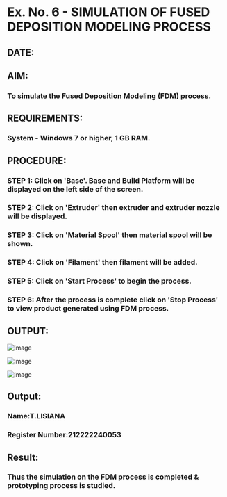# Ex. No. 6 - SIMULATION OF FUSED DEPOSITION MODELING PROCESS

## DATE: 
## AIM:
### To simulate the Fused Deposition Modeling (FDM) process.

## REQUIREMENTS:
### System - Windows 7 or higher, 1 GB RAM.

## PROCEDURE:
### STEP 1: Click on 'Base'. Base and Build Platform will be displayed on the left side of the screen.
### STEP 2: Click on 'Extruder' then extruder and extruder nozzle will be displayed.
### STEP 3: Click on 'Material Spool' then material spool will be shown.
### STEP 4: Click on 'Filament' then filament will be added.
### STEP 5: Click on 'Start Process' to begin the process.
### STEP 6: After the process is complete click on 'Stop Process' to view product generated using FDM process.

## OUTPUT:
![image](https://github.com/lisianathiruselvan/Ex.-No---6.-SIMULATION-OF-FUSED-DEPOSITION-MODELING-PROCESS/assets/119389971/d112d02e-2b79-4126-b7b3-ae4a06b05768)

![image](https://github.com/lisianathiruselvan/Ex.-No---6.-SIMULATION-OF-FUSED-DEPOSITION-MODELING-PROCESS/assets/119389971/4c9a4182-a0fd-481b-8803-ffb87e83461b)

![image](https://github.com/lisianathiruselvan/Ex.-No---6.-SIMULATION-OF-FUSED-DEPOSITION-MODELING-PROCESS/assets/119389971/3953a2cb-69d6-406b-9e20-a53430ec64eb)

## Output:

### Name:T.LISIANA
### Register Number:212222240053

## Result:
### Thus the simulation on the FDM process is completed & prototyping process is studied.

